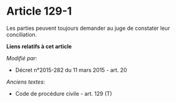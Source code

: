 # Article 129-1

Les parties peuvent toujours demander au juge de constater leur conciliation.

**Liens relatifs à cet article**

_Modifié par_:

  - Décret n°2015-282 du 11 mars 2015 - art. 20

_Anciens textes_:

  - Code de procédure civile - art. 129 (T)
